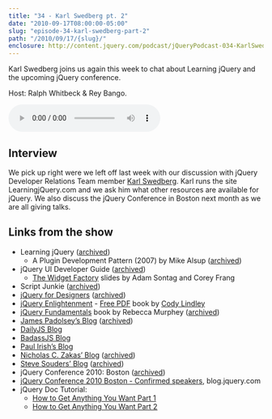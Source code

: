 ```yaml
---
title: "34 - Karl Swedberg pt. 2"
date: "2010-09-17T08:00:00-05:00"
slug: "episode-34-karl-swedberg-part-2"
path: "/2010/09/17/{slug}/"
enclosure: http://content.jquery.com/podcast/jQueryPodcast-034-KarlSwedbergpt2.mp3
---
```

Karl Swedberg joins us again this week to chat about Learning jQuery and the upcoming jQuery conference.

Host: Ralph Whitbeck &amp; Rey Bango.

<audio src="http://content.jquery.com/podcast/jQueryPodcast-034-KarlSwedbergpt2.mp3" controls=""></audio>

## Interview

We pick up right were we left off last week with our discussion with jQuery Developer Relations Team member [Karl Swedberg](https://karlswedberg.com/).   Karl runs the site LearningjQuery.com and we ask him what other resources are available for jQuery.  We also discuss the jQuery Conference in Boston next month as we are all giving talks.

## Links from the show

* Learning jQuery ([archived](http://web.archive.org/web/20101204103342/http://www.learningjquery.com/))
    * A Plugin Development Pattern (2007) by Mike Alsup ([archived](http://web.archive.org/web/20101130163954/http://www.learningjquery.com/2007/10/a-plugin-development-pattern))
* jQuery UI Developer Guide ([archived](http://web.archive.org/web/20111004040542/http://jqueryui.com/docs/Developer_Guide))
    * [The Widget Factory](http://web.archive.org/web/20160426151946/http://ajpiano.com/widgetfactory/) slides by Adam Sontag and Corey Frang
* Script Junkie ([archived](http://web.archive.org/web/20110129183043/http://msdn.microsoft.com/en-us/scriptjunkie))
* [jQuery for Designers](http://jqueryfordesigners.com/) ([archived](http://web.archive.org/web/20110201180812/http://jqueryfordesigners.com/))
* [jQuery Enlightenment](http://web.archive.org/web/20120409173559/http://jqueryenlightenment.com/) - [Free PDF](http://codylindley.com/jquery_enlightenment.pdf) book by [Cody Lindley](http://codylindley.com/)
* [jQuery Fundamentals](http://jqfundamentals.com/legacy/) book by Rebecca Murphey ([archived](http://web.archive.org/web/20120701191945/http://jqfundamentals.com/book/index.html))
* [James Padolsey’s Blog](https://j11y.io/) ([archived](http://web.archive.org/web/20120706065854/http://james.padolsey.com/))
* [DailyJS Blog](http://web.archive.org/web/20101215050222/http://dailyjs.com/)
* [BadassJS Blog](http://badassjs.com/)
* [Paul Irish’s Blog](http://paulirish.com/)
* [Nicholas C. Zakas’ Blog](https://humanwhocodes.com/blog/) ([archived](http://web.archive.org/web/20101230220256/http://www.nczonline.net/))
* [Steve Souders’ Blog](https://stevesouders.com/) ([archived](http://web.archive.org/web/20110101005936/http://stevesouders.com/))
* jQuery Conference 2010: Boston ([archived](https://web.archive.org/web/20101016073017/http://events.jquery.org/2010/boston/))
* [jQuery Conference 2010 Boston - Confirmed speakers](https://blog.jquery.com/2010/09/09/jquery-conference-2010-boston-confirmed-speakers/), blog.jquery.com
* jQuery Doc Tutorial:
    * [How to Get Anything You Want Part 1](http://web.archive.org/web/20100211084855/http://www.learningjquery.com/2006/11/how-to-get-anything-you-want-part-1)
    * [How to Get Anything You Want Part 2](http://web.archive.org/web/20110530151908/http://www.learningjquery.com/2006/12/how-to-get-anything-you-want-part-2)
